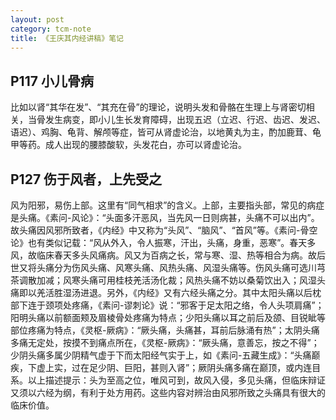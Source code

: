 ```yaml
---
layout: post
category: tcm-note
title: 《王庆其内经讲稿》笔记
---
```


## P117 小儿骨病 ##

比如以肾“其华在发”、“其充在骨”的理论，说明头发和骨骼在生理上与肾密切相关，当骨发生病变，即小儿生长发育障碍，出现五迟（立迟、行迟、齿迟、发迟、语迟）、鸡胸、龟背、解颅等症，皆可从肾虚论治，以地黄丸为主，酌加鹿茸、龟甲等药。成人出现的腰膝酸软，头发花白，亦可以肾虚论治。

## P127 伤于风者，上先受之 ##

风为阳邪，易伤上部。这里有“同气相求”的含义。上部，主要指头部，常见的病症是头痛。《素问-风论》：“头面多汗恶风，当先风一日则病甚，头痛不可以出内”。故头痛因风邪所致者，《内经》中又称为“头风”、“脑风”、“首风”等。《素问-骨空论》也有类似记载：“风从外入，令人振寒，汗出，头痛，身重，恶寒”。春天多风，故临床春天多头风痛病。风又为百病之长，常与寒、湿、热等相合为病。故后世又将头痛分为伤风头痛、风寒头痛、风热头痛、风湿头痛等。伤风头痛可选川芎茶调散加减；风寒头痛可用桂枝羌活汤化裁；风热头痛不妨以桑菊饮出入；风湿头痛即以羌活胜湿汤进退。另外，《内经》又有六经头痛之分。其中太阳头痛以后枕部下连于颈项处疼痛，《素问-谬刺论》说：“邪客于足太阳之络，令人头项肩痛”；阳明头痛以前额面颊及眉棱骨处疼痛为特点；少阳头痛以耳之前后及颌、目锐眦等部位疼痛为特点，《灵枢-厥病》：“厥头痛，头痛甚，耳前后脉涌有热”；太阴头痛多痛无定处，按摸不到痛点所在，《灵枢-厥病》：“厥头痛，意善忘，按之不得”；少阴头痛多属少阴精气虚于下而太阳经气实于上，如《素问-五藏生成》：“头痛巅疾，下虚上实，过在足少阴、巨阳，甚则入肾”；厥阴头痛多痛在巅顶，或内连目系。以上描述提示：头为至高之位，唯风可到，故风入侵，多见头痛，但临床辩证又须以六经为纲，有利于处方用药。这些内容对辨治由风邪所致之头痛具有很大的临床价值。
